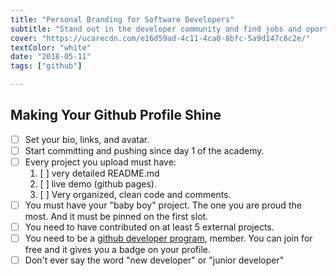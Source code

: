 ```yaml
---
title: "Personal Branding for Software Developers"
subtitle: "Stand out in the developer community and find jobs and oportunities with an excelent online presence"
cover: "https://ucarecdn.com/e16d59ad-4c11-4ca0-8bfc-5a9d147c6c2e/"
textColor: "white"
date: "2018-05-11"
tags: ["github"]

---
```

## Making Your Github Profile Shine

- [ ] Set your bio, links, and avatar.
- [ ] Start committing and pushing since day 1 of the academy.
- [ ] Every project you upload must have:
    1. [ ] very detailed README.md
    2. [ ] live demo (github pages).
    3. [ ] Very organized, clean code and comments.
- [ ] You must have your "baby boy" project. The one you are proud the most. And it must be pinned on the first slot.
- [ ] You need to have contributed on at least 5 external projects.
- [ ] You need to be a [github developer program](https://developer.github.com/program/), member. You can join for free and it gives you a badge on your profile.
- [ ] Don't ever say the word "new developer" or "junior developer"
<!--stackedit_data:
eyJoaXN0b3J5IjpbLTE0NTI1Mjg1MDEsLTgyOTk4MDc3Ml19
-->